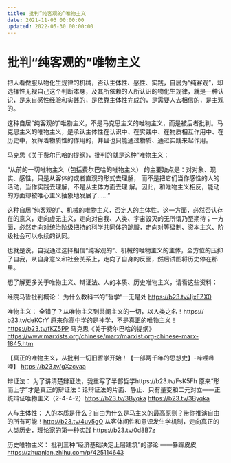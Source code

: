 ```yaml
---
title: 批判“纯客观的”唯物主义
date: 2021-11-03 00:00:00
updated: 2022-05-30 00:00:00
---
```


# 批判“纯客观的”唯物主义

把人看做服从物化生规律的机械，否认主体性、感性、实践，自居为“纯客观”，却选择性无视自己这个判断本身，及其所依赖的人所认识的物化生规律，就是一种认识，是来自感性经验和实践的，是依靠主体性完成的，是需要人去相信的，是主观的。

这种自居“纯客观的”唯物主义，不是马克思主义的唯物主义，而是被后者批判。马克思主义的唯物主义，是承认主体性在认识中、在实践中、在物质相互作用中、在历史中，发挥着物质性的作用的，并且也只能通过物质、通过实践来起作用。

马克思《关于费尔巴哈的提纲》，批判的就是这种“唯物主义：

“从前的一切唯物主义（包括费尔巴哈的唯物主义） 的主要缺点是：对对象、现实、感性，只是从客体的或者直观的形式去理解， 而不是把它们当作感性的人的活动，当作实践去理解，不是从主体方面去理 解。因此，和唯物主义相反，能动的方面却被唯心主义抽象地发展了……”

这种自居“纯客观的”、机械的唯物主义，否定人的主体性。这一方面，必然否认存在的意义，走向虚无主义，走向对自我、人类、宇宙毁灭的无所谓乃至期待；一方面，必然走向对统治阶级把持的科学共同体的跪服，走向对等级制、资本主义、阶级社会可以永续的认同。

也就是说，自我通过选择相信“纯客观的”、机械的唯物主义的主体，全方位的压抑了自我，从自身意义和社会关系上，走向了自身的反面，然后试图将历史停在那里。

想了解更多关于唯物主义、辩证法、人的本质、历史唯物主义，请看这些资料：

经院马哲批判概论：
为什么教科书的”哲学“一无是处 https://b23.tv/JjxFZX0

唯物主义：
全错了？从唯物主义到共阐主义的一切，以人类之名！https://​b23.tv/deKCrY
原来你高中学的是神学，不是真正的唯物主义！https://b23.tv/fKZ5PP
马克思《关于费尔巴哈的提纲》https://www.marxists.org/chinese/marx/marxist.org-chinese-marx-1845.htm

【真正的唯物主义，从批判一切旧哲学开始！【一部两千年的思想史】-哔哩哔哩】 https://b23.tv/gXzcvaa

辩证法：
为了讲清楚辩证法，我重写了半部哲学https://b23.tv/FsK5Fh
原来“形而上学”才是真正的辩证法：论辩证法的片面、静止、只有量变和二元对立——正统辩证唯物主义（2-4-4-2）https://b23.tv/3Byqka https://b23.tv/3Byqka

人与主体性：
人的本质是什么？自由为什么是马主义的最高原则？带你推演自由的所有可能！​http://b23.tv/4uv5gO
从客体间性和意识发生学机制，走向真正的人类历史，理论家的第一种实践 https://b23.tv/0d8B7z

历史唯物主义：
批判三种“经济基础决定上层建筑”的谬论 ——暴躁皮皮 https://zhuanlan.zhihu.com/p/425114643
